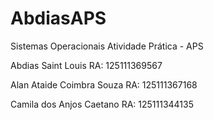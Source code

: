 # AbdiasAPS
Sistemas Operacionais Atividade Prática - APS

Abdias Saint Louis
RA:  125111369567

Alan Ataide Coimbra Souza
RA:  125111367168

Camila dos Anjos Caetano
RA:  125111344135
